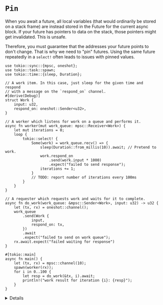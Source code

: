 # `Pin`

When you await a future, all local variables (that would ordinarily be stored on
a stack frame) are instead stored in the Future for the current async block. If your
future has pointers to data on the stack, those pointers might get invalidated.
This is unsafe.

Therefore, you must guarantee that the addresses your future points to don't
change. That is why we need to "pin" futures. Using the same future repeatedly
in a `select!` often leads to issues with pinned values.

```rust,editable,compile_fail
use tokio::sync::{mpsc, oneshot};
use tokio::task::spawn;
use tokio::time::{sleep, Duration};

// A work item. In this case, just sleep for the given time and respond
// with a message on the `respond_on` channel.
#[derive(Debug)]
struct Work {
    input: u32,
    respond_on: oneshot::Sender<u32>,
}

// A worker which listens for work on a queue and performs it.
async fn worker(mut work_queue: mpsc::Receiver<Work>) {
    let mut iterations = 0;
    loop {
        tokio::select! {
            Some(work) = work_queue.recv() => {
                sleep(Duration::from_millis(10)).await; // Pretend to work.
                work.respond_on
                    .send(work.input * 1000)
                    .expect("failed to send response");
                iterations += 1;
            }
            // TODO: report number of iterations every 100ms
        }
    }
}

// A requester which requests work and waits for it to complete.
async fn do_work(work_queue: &mpsc::Sender<Work>, input: u32) -> u32 {
    let (tx, rx) = oneshot::channel();
    work_queue
        .send(Work {
            input,
            respond_on: tx,
        })
        .await
        .expect("failed to send on work queue");
    rx.await.expect("failed waiting for response")
}

#[tokio::main]
async fn main() {
    let (tx, rx) = mpsc::channel(10);
    spawn(worker(rx));
    for i in 0..100 {
        let resp = do_work(&tx, i).await;
        println!("work result for iteration {i}: {resp}");
    }
}
```

<details>

* You may recognize this as an example of the actor pattern. Actors
  typically call `select!` in a loop.

* This serves as a summation of a few of the previous lessons, so take your time
  with it.

    * Naively add a `_ = sleep(Duration::from_millis(100)) => { println!(..) }`
      to the `select!`. This will never execute. Why?

    * Instead, add a `timeout_fut` containing that future outside of the `loop`:

        ```rust,compile_fail
        let mut timeout_fut = sleep(Duration::from_millis(100));
        loop {
            select! {
                ..,
                _ = timeout_fut => { println!(..); },
            }
        }
        ```
    * This still doesn't work. Follow the compiler errors, adding `&mut` to the
      `timeout_fut` in the `select!` to work around the move, then using
      `Box::pin`:

        ```rust,compile_fail
        let mut timeout_fut = Box::pin(sleep(Duration::from_millis(100)));
        loop {
            select! {
                ..,
                _ = &mut timeout_fut => { println!(..); },
            }
        }
        ```

    * This compiles, but once the timeout expires it is `Poll::Ready` on every
      iteration (a fused future would help with this). Update to reset
      `timeout_fut` every time it expires.

* Box allocates on the heap. In some cases, `std::pin::pin!` (only recently
  stabilized, with older code often using `tokio::pin!`) is also an option, but
  that is difficult to use for a future that is reassigned.

* Another alternative is to not use `pin` at all but spawn another task that will send to a `oneshot` channel every 100ms.

</details>
